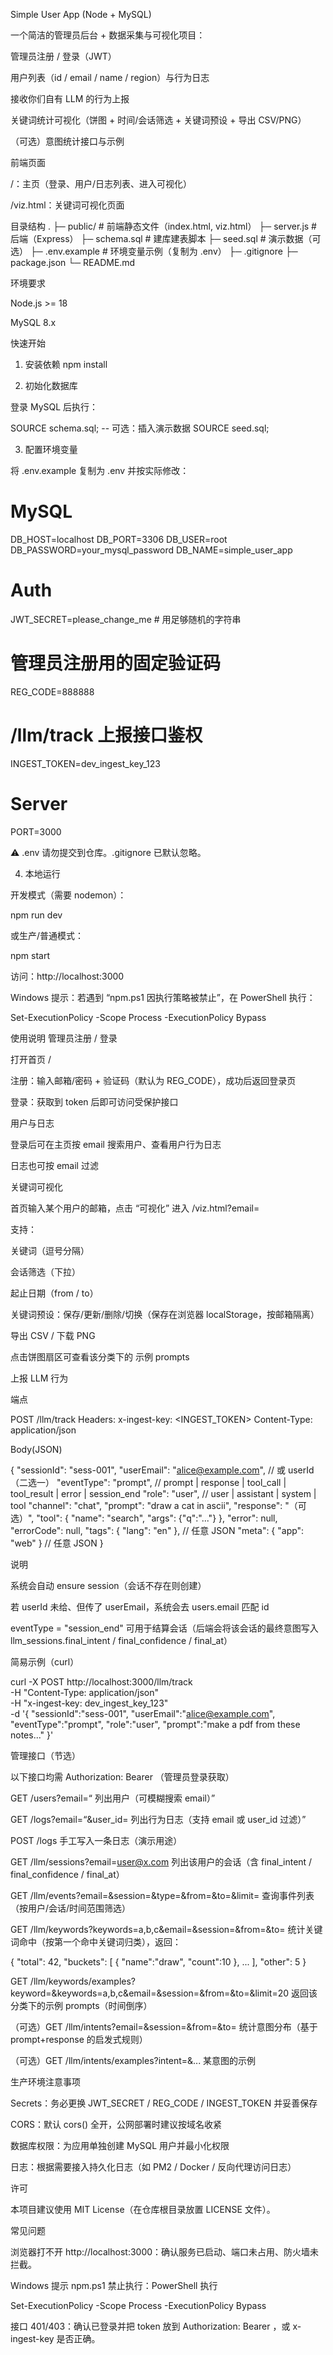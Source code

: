 Simple User App (Node + MySQL)

一个简洁的管理员后台 + 数据采集与可视化项目：

管理员注册 / 登录（JWT）

用户列表（id / email / name / region）与行为日志

接收你们自有 LLM 的行为上报

关键词统计可视化（饼图 + 时间/会话筛选 + 关键词预设 + 导出 CSV/PNG）

（可选）意图统计接口与示例

前端页面

/：主页（登录、用户/日志列表、进入可视化）

/viz.html：关键词可视化页面

目录结构
.
├─ public/                 # 前端静态文件（index.html, viz.html）
├─ server.js               # 后端（Express）
├─ schema.sql              # 建库建表脚本
├─ seed.sql                # 演示数据（可选）
├─ .env.example            # 环境变量示例（复制为 .env）
├─ .gitignore
├─ package.json
└─ README.md

环境要求

Node.js >= 18

MySQL 8.x

快速开始
1) 安装依赖
npm install

2) 初始化数据库

登录 MySQL 后执行：

SOURCE schema.sql;
-- 可选：插入演示数据
SOURCE seed.sql;

3) 配置环境变量

将 .env.example 复制为 .env 并按实际修改：

# MySQL
DB_HOST=localhost
DB_PORT=3306
DB_USER=root
DB_PASSWORD=your_mysql_password
DB_NAME=simple_user_app

# Auth
JWT_SECRET=please_change_me    # 用足够随机的字符串

# 管理员注册用的固定验证码
REG_CODE=888888

# /llm/track 上报接口鉴权
INGEST_TOKEN=dev_ingest_key_123

# Server
PORT=3000


⚠️ .env 请勿提交到仓库。.gitignore 已默认忽略。

4) 本地运行

开发模式（需要 nodemon）：

npm run dev


或生产/普通模式：

npm start


访问：http://localhost:3000

Windows 提示：若遇到 “npm.ps1 因执行策略被禁止”，在 PowerShell 执行：

Set-ExecutionPolicy -Scope Process -ExecutionPolicy Bypass

使用说明
管理员注册 / 登录

打开首页 /

注册：输入邮箱/密码 + 验证码（默认为 REG_CODE），成功后返回登录页

登录：获取到 token 后即可访问受保护接口

用户与日志

登录后可在主页按 email 搜索用户、查看用户行为日志

日志也可按 email 过滤

关键词可视化

首页输入某个用户的邮箱，点击 “可视化” 进入 /viz.html?email=<user>

支持：

关键词（逗号分隔）

会话筛选（下拉）

起止日期（from / to）

关键词预设：保存/更新/删除/切换（保存在浏览器 localStorage，按邮箱隔离）

导出 CSV / 下载 PNG

点击饼图扇区可查看该分类下的 示例 prompts

上报 LLM 行为

端点

POST /llm/track
Headers: x-ingest-key: <INGEST_TOKEN>
Content-Type: application/json


Body(JSON)

{
  "sessionId": "sess-001",
  "userEmail": "alice@example.com",   // 或 userId（二选一）
  "eventType": "prompt",              // prompt | response | tool_call | tool_result | error | session_end
  "role": "user",                     // user | assistant | system | tool
  "channel": "chat",
  "prompt": "draw a cat in ascii",
  "response": "（可选）",
  "tool": { "name": "search", "args": {"q":"..."} },
  "error": null,
  "errorCode": null,
  "tags": { "lang": "en" },           // 任意 JSON
  "meta": { "app": "web" }            // 任意 JSON
}


说明

系统会自动 ensure session（会话不存在则创建）

若 userId 未给、但传了 userEmail，系统会去 users.email 匹配 id

eventType = "session_end" 可用于结算会话（后端会将该会话的最终意图写入 llm_sessions.final_intent / final_confidence / final_at）

简易示例（curl）

curl -X POST http://localhost:3000/llm/track \
  -H "Content-Type: application/json" \
  -H "x-ingest-key: dev_ingest_key_123" \
  -d '{
    "sessionId":"sess-001",
    "userEmail":"alice@example.com",
    "eventType":"prompt",
    "role":"user",
    "prompt":"make a pdf from these notes..."
  }'

管理接口（节选）

以下接口均需 Authorization: Bearer <token>（管理员登录获取）

GET /users?email=<q>
列出用户（可模糊搜索 email）

GET /logs?email=<q>&user_id=<id>
列出行为日志（支持 email 或 user_id 过滤）

POST /logs
手工写入一条日志（演示用途）

GET /llm/sessions?email=<user@x.com>
列出该用户的会话（含 final_intent / final_confidence / final_at）

GET /llm/events?email=&session=&type=&from=&to=&limit=
查询事件列表（按用户/会话/时间范围筛选）

GET /llm/keywords?keywords=a,b,c&email=&session=&from=&to=
统计关键词命中（按第一个命中关键词归类），返回：

{ "total": 42, "buckets": [ { "name":"draw", "count":10 }, ... ], "other": 5 }


GET /llm/keywords/examples?keyword=<k>&keywords=a,b,c&email=&session=&from=&to=&limit=20
返回该分类下的示例 prompts（时间倒序）

（可选）GET /llm/intents?email=&session=&from=&to=
统计意图分布（基于 prompt+response 的启发式规则）

（可选）GET /llm/intents/examples?intent=<name>&...
某意图的示例

生产环境注意事项

Secrets：务必更换 JWT_SECRET / REG_CODE / INGEST_TOKEN 并妥善保存

CORS：默认 cors() 全开，公网部署时建议按域名收紧

数据库权限：为应用单独创建 MySQL 用户并最小化权限

日志：根据需要接入持久化日志（如 PM2 / Docker / 反向代理访问日志）

许可

本项目建议使用 MIT License（在仓库根目录放置 LICENSE 文件）。

常见问题

浏览器打不开 http://localhost:3000：确认服务已启动、端口未占用、防火墙未拦截。

Windows 提示 npm.ps1 禁止执行：PowerShell 执行

Set-ExecutionPolicy -Scope Process -ExecutionPolicy Bypass


接口 401/403：确认已登录并把 token 放到 Authorization: Bearer <token>，或 x-ingest-key 是否正确。
